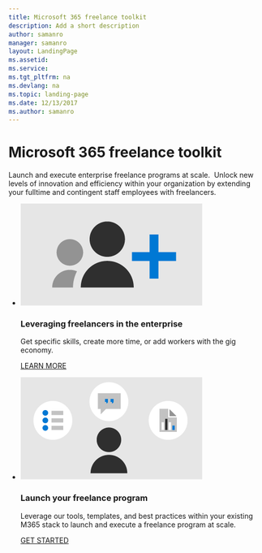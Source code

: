 ```yaml
---
title: Microsoft 365 freelance toolkit
description: Add a short description
author: samanro
manager: samanro
layout: LandingPage
ms.assetid: 
ms.service: 
ms.tgt_pltfrm: na
ms.devlang: na
ms.topic: landing-page
ms.date: 12/13/2017
ms.author: samanro
---
```

# Microsoft 365 freelance toolkit

Launch and execute enterprise freelance programs at scale.
​
Unlock new levels of innovation and efficiency within your organization by extending your fulltime and contingent staff employees with freelancers. 


<ul class="panelContent cardsW cols cols2">
    <li>
        <div class="cardSize">
            <div class="cardPadding">
                <div class="card">
                    <div class="cardImageOuter">
                        <div class="cardImage">
                            <img src="media/M365_Freelance_homepage_whyfreelance.png" alt="Users and a plus sign" />
                        </div>
                    </div>
                    <div class="cardText">
                        <h3>Leveraging freelancers in the enterprise</h3>
                        <p>Get specific skills, create more time, or add workers with the gig economy.</p>
                        <p><a href="">LEARN MORE</a></p>
                    </div>
                </div>
            </div>
        </div>
    </li>
    <li>
        <div class="cardSize">
            <div class="cardPadding">
                <div class="card">
                    <div class="cardImageOuter">
                        <div class="cardImage">
                            <img src="media/M365_Freelance_homepage_opportunities.png" alt="A user symbol with a list, a chat box, and a report symbol" />
                        </div>
                    </div>
                    <div class="cardText">
                        <h3>Launch your freelance program</h3>
                        <p>Leverage our tools, templates, and best practices within your existing M365 stack to launch and execute a freelance program at scale. </p>
                        <p><a href="">GET STARTED</a></p>
                    </div>
                </div>
            </div>
        </div>
    </li>
</ul>

